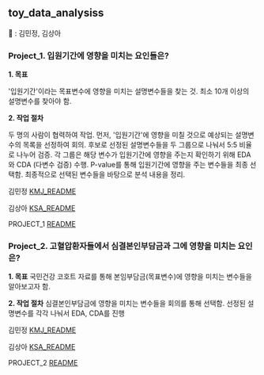 ## toy_data_analysiss

👬 : 김민정, 김상아


### Project_1. 입원기간에 영향을 미치는 요인들은?


**1. 목표**

'입원기간'이라는 목표변수에 영향을 미치는 설명변수들을 찾는 것.
최소 10개 이상의 설명변수를 찾아야 함.

**2. 작업 절차**

두 명의 사람이 협력하여 작업.
먼저, '입원기간'에 영향을 미칠 것으로 예상되는 설명변수의 목록을 선정하여 회의.
후보로 선정된 설명변수들을 두 그룹으로 나눠서 5:5 비율로 나누어 검증.
각 그룹은 해당 변수가 입원기간에 영향을 주는지 확인하기 위해 EDA와 CDA (다변수 검증) 수행.
P-value를 통해 입원기간에 영향을 주는 변수들을 최종 선택함.
최종적으로 선택된 변수들을 바탕으로 분석 내용을 정리.


김민정 [KMJ_README](codes/quest1/김민정)

김상아 [KSA_README](codes/quest1/김상아)

PROJECT_1 [README](codes/quest1)

### Project_2. 고혈압환자들에서 심결본인부담금과 그에 영향을 미치는 요인은?


**1. 목표**
국민건강 코호트 자료를 통해 본임부담금(목표변수)에 영향을 미치는 변수들을 알아보고자 함. 

**2. 작업 절차**
심결본인부담금에 영향을 미치는 변수들을 회의를 통해 선택함.
선정된 설명변수를 각각 나눠서 EDA, CDA를 진행

김민정 [KMJ_README](https://kkkkkikkkk.github.io/toy_data_analysiss/codes/quest2/김민정)

김상아 [KSA_README](https://kkkkkikkkk.github.io/toy_data_analysiss/codes/quest2/김상아)

PROJECT_2 [README](https://kkkkkikkkk.github.io/toy_data_analysiss/codes/quest2)
